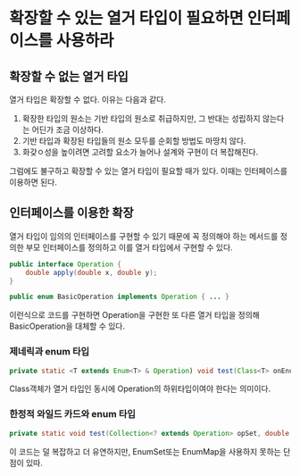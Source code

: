 # 확장할 수 있는 열거 타입이 필요하면 인터페이스를 사용하라

## 확장할 수 없는 열거 타입
열거 타입은 확장할 수 없다. 이유는 다음과 같다.
1. 확장한 타입의 원소는 기반 타입의 원소로 취급하지만, 그 반대는 성립하지 않는다는 어딘가 조금 이상하다. 
2. 기반 타입과 확장된 타입들의 원소 모두를 순회할 방법도 마땅치 않다. 
3. 화갖ㅇ성을 높이려면 고려할 요소가 늘어나 설계와 구현이 더 복잡해진다.

그럼에도 불구하고 확장할 수 있는 열거 타입이 필요할 때가 있다. 이때는 인터페이스를 이용하면 된다.

## 인터페이스를 이용한 확장 
열거 타입이 임의의 인터페이스를 구현할 수 있기 때문에 꼭 정의해야 하는 메서드를 정의한 부모 인터페이스를 정의하고 이를 열거 타입에서 구현할 수 있다.
~~~java
public interface Operation {
    double apply(double x, double y);
}

public enum BasicOperation implements Operation { ... }
~~~

이런식으로 코드를 구현하면 Operation을 구현한 또 다른 열거 타입을 정의해 BasicOperation을 대체할 수 있다. 

### 제네릭과 enum 타입
~~~java
private static <T extends Enum<T> & Operation) void test(Class<T> onEnumType, double x, double y) { ... }
~~~
Class객체가 열거 타입인 동시에 Operation의 하위타입이여야 한다는 의미이다.

### 한정적 와일드 카드와 enum 타입
~~~java
private static void test(Collection<? extends Operation> opSet, double x, double y) { ... }
~~~
이 코드는 덜 복잡하고 더 유연하지만, EnumSet또는 EnumMap을 사용하지 못하는 단점이 있따. 